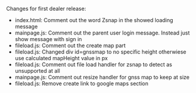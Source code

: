 Changes for first dealer release:

- index.html: Comment out the word Zsnap in the showed loading message
- mainpage.js: Comment out the parent user login message. Instead just show message with sign in
- fileload.js: Comment out the create map part
- fileload.js: Changed div id=gnssmap to no specific height otherwiese use calculated mapHeight value in px
- fileload.js: Comment out file load handler for zsnap to detect as unsupported at all
- mainpage.js: Comment out resize handler for gnss map to keep at size
- fileload.js: Remove create link to google maps section
